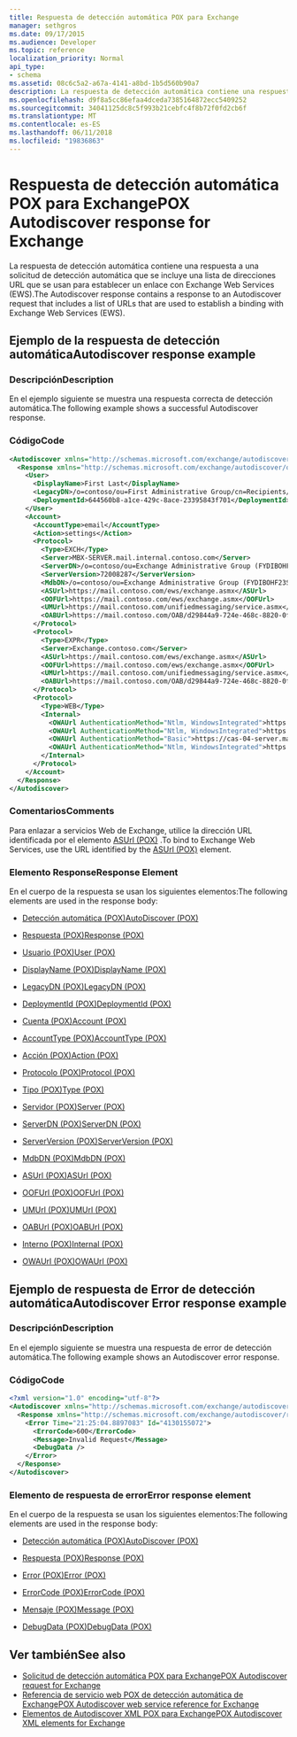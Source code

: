 ```yaml
---
title: Respuesta de detección automática POX para Exchange
manager: sethgros
ms.date: 09/17/2015
ms.audience: Developer
ms.topic: reference
localization_priority: Normal
api_type:
- schema
ms.assetid: 08c6c5a2-a67a-4141-a8bd-1b5d560b90a7
description: La respuesta de detección automática contiene una respuesta a una solicitud de detección automática que se incluye una lista de direcciones URL que se usan para establecer un enlace con Exchange Web Services (EWS).
ms.openlocfilehash: d9f8a5cc86efaa4dceda7385164872ecc5409252
ms.sourcegitcommit: 34041125dc8c5f993b21cebfc4f8b72f0fd2cb6f
ms.translationtype: MT
ms.contentlocale: es-ES
ms.lasthandoff: 06/11/2018
ms.locfileid: "19836863"
---
```

# <a name="pox-autodiscover-response-for-exchange"></a><span data-ttu-id="b0a8a-103">Respuesta de detección automática POX para Exchange</span><span class="sxs-lookup"><span data-stu-id="b0a8a-103">POX Autodiscover response for Exchange</span></span>

<span data-ttu-id="b0a8a-104">La respuesta de detección automática contiene una respuesta a una solicitud de detección automática que se incluye una lista de direcciones URL que se usan para establecer un enlace con Exchange Web Services (EWS).</span><span class="sxs-lookup"><span data-stu-id="b0a8a-104">The Autodiscover response contains a response to an Autodiscover request that includes a list of URLs that are used to establish a binding with Exchange Web Services (EWS).</span></span>
  
## <a name="autodiscover-response-example"></a><span data-ttu-id="b0a8a-105">Ejemplo de la respuesta de detección automática</span><span class="sxs-lookup"><span data-stu-id="b0a8a-105">Autodiscover response example</span></span>

### <a name="description"></a><span data-ttu-id="b0a8a-106">Descripción</span><span class="sxs-lookup"><span data-stu-id="b0a8a-106">Description</span></span>

<span data-ttu-id="b0a8a-107">En el ejemplo siguiente se muestra una respuesta correcta de detección automática.</span><span class="sxs-lookup"><span data-stu-id="b0a8a-107">The following example shows a successful Autodiscover response.</span></span>
  
### <a name="code"></a><span data-ttu-id="b0a8a-108">Código</span><span class="sxs-lookup"><span data-stu-id="b0a8a-108">Code</span></span>

```XML
<Autodiscover xmlns="http://schemas.microsoft.com/exchange/autodiscover/responseschema/2006">
  <Response xmlns="http://schemas.microsoft.com/exchange/autodiscover/outlook/responseschema/2006a">
    <User>
      <DisplayName>First Last</DisplayName>
      <LegacyDN>/o=contoso/ou=First Administrative Group/cn=Recipients/cn=iuser885646</LegacyDN>
      <DeploymentId>644560b8-a1ce-429c-8ace-23395843f701</DeploymentId>
    </User>
    <Account>
      <AccountType>email</AccountType>
      <Action>settings</Action>
      <Protocol>
        <Type>EXCH</Type>
        <Server>MBX-SERVER.mail.internal.contoso.com</Server>
        <ServerDN>/o=contoso/ou=Exchange Administrative Group (FYDIBOHF23SPDLT)/cn=Configuration/cn=Servers/cn=MBX-SERVER</ServerDN>
        <ServerVersion>72008287</ServerVersion>
        <MdbDN>/o=contoso/ou=Exchange Administrative Group (FYDIBOHF23SPDLT)/cn=Configuration/cn=Servers/cn=MBX-SERVER/cn=Microsoft Private MDB</MdbDN>
        <ASUrl>https://mail.contoso.com/ews/exchange.asmx</ASUrl>
        <OOFUrl>https://mail.contoso.com/ews/exchange.asmx</OOFUrl>
        <UMUrl>https://mail.contoso.com/unifiedmessaging/service.asmx</UMUrl>
        <OABUrl>https://mail.contoso.com/OAB/d29844a9-724e-468c-8820-0f7b345b767b/</OABUrl>
      </Protocol>
      <Protocol>
        <Type>EXPR</Type>
        <Server>Exchange.contoso.com</Server>
        <ASUrl>https://mail.contoso.com/ews/exchange.asmx</ASUrl>
        <OOFUrl>https://mail.contoso.com/ews/exchange.asmx</OOFUrl>
        <UMUrl>https://mail.contoso.com/unifiedmessaging/service.asmx</UMUrl>
        <OABUrl>https://mail.contoso.com/OAB/d29844a9-724e-468c-8820-0f7b345b767b/</OABUrl>
      </Protocol>
      <Protocol>
        <Type>WEB</Type>
        <Internal>
          <OWAUrl AuthenticationMethod="Ntlm, WindowsIntegrated">https://cas-01-server.mail.internal.contoso.com/owa</OWAUrl>
          <OWAUrl AuthenticationMethod="Ntlm, WindowsIntegrated">https://cas-02-server.mail.internal.contoso.com/owa</OWAUrl>
          <OWAUrl AuthenticationMethod="Basic">https://cas-04-server.mail.internal.contoso.com/owa</OWAUrl>
          <OWAUrl AuthenticationMethod="Ntlm, WindowsIntegrated">https://cas-05-server.mail.internal.contoso.com/owa</OWAUrl>
        </Internal>
      </Protocol>
    </Account>
  </Response>
</Autodiscover>
```

### <a name="comments"></a><span data-ttu-id="b0a8a-109">Comentarios</span><span class="sxs-lookup"><span data-stu-id="b0a8a-109">Comments</span></span>

<span data-ttu-id="b0a8a-110">Para enlazar a servicios Web de Exchange, utilice la dirección URL identificada por el elemento [ASUrl (POX)](asurl-pox.md) .</span><span class="sxs-lookup"><span data-stu-id="b0a8a-110">To bind to Exchange Web Services, use the URL identified by the [ASUrl (POX)](asurl-pox.md) element.</span></span> 
  
### <a name="response-element"></a><span data-ttu-id="b0a8a-111">Elemento Response</span><span class="sxs-lookup"><span data-stu-id="b0a8a-111">Response Element</span></span>

<span data-ttu-id="b0a8a-112">En el cuerpo de la respuesta se usan los siguientes elementos:</span><span class="sxs-lookup"><span data-stu-id="b0a8a-112">The following elements are used in the response body:</span></span>
  
- [<span data-ttu-id="b0a8a-113">Detección automática (POX)</span><span class="sxs-lookup"><span data-stu-id="b0a8a-113">AutoDiscover (POX)</span></span>](autodiscover-pox.md)
    
- [<span data-ttu-id="b0a8a-114">Respuesta (POX)</span><span class="sxs-lookup"><span data-stu-id="b0a8a-114">Response (POX)</span></span>](response-pox.md)
    
- [<span data-ttu-id="b0a8a-115">Usuario (POX)</span><span class="sxs-lookup"><span data-stu-id="b0a8a-115">User (POX)</span></span>](user-pox.md)
    
- [<span data-ttu-id="b0a8a-116">DisplayName (POX)</span><span class="sxs-lookup"><span data-stu-id="b0a8a-116">DisplayName (POX)</span></span>](displayname-pox.md)
    
- [<span data-ttu-id="b0a8a-117">LegacyDN (POX)</span><span class="sxs-lookup"><span data-stu-id="b0a8a-117">LegacyDN (POX)</span></span>](legacydn-pox.md)
    
- [<span data-ttu-id="b0a8a-118">DeploymentId (POX)</span><span class="sxs-lookup"><span data-stu-id="b0a8a-118">DeploymentId (POX)</span></span>](deploymentid-pox.md)
    
- [<span data-ttu-id="b0a8a-119">Cuenta (POX)</span><span class="sxs-lookup"><span data-stu-id="b0a8a-119">Account (POX)</span></span>](account-pox.md)
    
- [<span data-ttu-id="b0a8a-120">AccountType (POX)</span><span class="sxs-lookup"><span data-stu-id="b0a8a-120">AccountType (POX)</span></span>](accounttype-pox.md)
    
- [<span data-ttu-id="b0a8a-121">Acción (POX)</span><span class="sxs-lookup"><span data-stu-id="b0a8a-121">Action (POX)</span></span>](action-pox.md)
    
- [<span data-ttu-id="b0a8a-122">Protocolo (POX)</span><span class="sxs-lookup"><span data-stu-id="b0a8a-122">Protocol (POX)</span></span>](protocol-pox.md)
    
- [<span data-ttu-id="b0a8a-123">Tipo (POX)</span><span class="sxs-lookup"><span data-stu-id="b0a8a-123">Type (POX)</span></span>](type-pox.md)
    
- [<span data-ttu-id="b0a8a-124">Servidor (POX)</span><span class="sxs-lookup"><span data-stu-id="b0a8a-124">Server (POX)</span></span>](server-pox.md)
    
- [<span data-ttu-id="b0a8a-125">ServerDN (POX)</span><span class="sxs-lookup"><span data-stu-id="b0a8a-125">ServerDN (POX)</span></span>](serverdn-pox.md)
    
- [<span data-ttu-id="b0a8a-126">ServerVersion (POX)</span><span class="sxs-lookup"><span data-stu-id="b0a8a-126">ServerVersion (POX)</span></span>](serverversion-pox.md)
    
- [<span data-ttu-id="b0a8a-127">MdbDN (POX)</span><span class="sxs-lookup"><span data-stu-id="b0a8a-127">MdbDN (POX)</span></span>](mdbdn-pox.md)
    
- [<span data-ttu-id="b0a8a-128">ASUrl (POX)</span><span class="sxs-lookup"><span data-stu-id="b0a8a-128">ASUrl (POX)</span></span>](asurl-pox.md)
    
- [<span data-ttu-id="b0a8a-129">OOFUrl (POX)</span><span class="sxs-lookup"><span data-stu-id="b0a8a-129">OOFUrl (POX)</span></span>](oofurl-pox.md)
    
- [<span data-ttu-id="b0a8a-130">UMUrl (POX)</span><span class="sxs-lookup"><span data-stu-id="b0a8a-130">UMUrl (POX)</span></span>](umurl-pox.md)
    
- [<span data-ttu-id="b0a8a-131">OABUrl (POX)</span><span class="sxs-lookup"><span data-stu-id="b0a8a-131">OABUrl (POX)</span></span>](oaburl-pox.md)
    
- [<span data-ttu-id="b0a8a-132">Interno (POX)</span><span class="sxs-lookup"><span data-stu-id="b0a8a-132">Internal (POX)</span></span>](internal-pox.md)
    
- [<span data-ttu-id="b0a8a-133">OWAUrl (POX)</span><span class="sxs-lookup"><span data-stu-id="b0a8a-133">OWAUrl (POX)</span></span>](owaurl-pox.md)
    
## <a name="autodiscover-error-response-example"></a><span data-ttu-id="b0a8a-134">Ejemplo de respuesta de Error de detección automática</span><span class="sxs-lookup"><span data-stu-id="b0a8a-134">Autodiscover Error response example</span></span>

### <a name="description"></a><span data-ttu-id="b0a8a-135">Descripción</span><span class="sxs-lookup"><span data-stu-id="b0a8a-135">Description</span></span>

<span data-ttu-id="b0a8a-136">En el ejemplo siguiente se muestra una respuesta de error de detección automática.</span><span class="sxs-lookup"><span data-stu-id="b0a8a-136">The following example shows an Autodiscover error response.</span></span>
  
### <a name="code"></a><span data-ttu-id="b0a8a-137">Código</span><span class="sxs-lookup"><span data-stu-id="b0a8a-137">Code</span></span>

```XML
<?xml version="1.0" encoding="utf-8"?>
<Autodiscover xmlns="http://schemas.microsoft.com/exchange/autodiscover/responseschema/2006">
  <Response xmlns="http://schemas.microsoft.com/exchange/autodiscover/responseschema/2006">
    <Error Time="21:25:04.8897083" Id="4130155072">
      <ErrorCode>600</ErrorCode>
      <Message>Invalid Request</Message>
      <DebugData />
    </Error>
  </Response>
</Autodiscover>
```

### <a name="error-response-element"></a><span data-ttu-id="b0a8a-138">Elemento de respuesta de error</span><span class="sxs-lookup"><span data-stu-id="b0a8a-138">Error response element</span></span>

<span data-ttu-id="b0a8a-139">En el cuerpo de la respuesta se usan los siguientes elementos:</span><span class="sxs-lookup"><span data-stu-id="b0a8a-139">The following elements are used in the response body:</span></span>
  
- [<span data-ttu-id="b0a8a-140">Detección automática (POX)</span><span class="sxs-lookup"><span data-stu-id="b0a8a-140">AutoDiscover (POX)</span></span>](autodiscover-pox.md)
    
- [<span data-ttu-id="b0a8a-141">Respuesta (POX)</span><span class="sxs-lookup"><span data-stu-id="b0a8a-141">Response (POX)</span></span>](response-pox.md)
    
- [<span data-ttu-id="b0a8a-142">Error (POX)</span><span class="sxs-lookup"><span data-stu-id="b0a8a-142">Error (POX)</span></span>](error-pox.md)
    
- [<span data-ttu-id="b0a8a-143">ErrorCode (POX)</span><span class="sxs-lookup"><span data-stu-id="b0a8a-143">ErrorCode (POX)</span></span>](errorcode-pox.md)
    
- [<span data-ttu-id="b0a8a-144">Mensaje (POX)</span><span class="sxs-lookup"><span data-stu-id="b0a8a-144">Message (POX)</span></span>](message-pox.md)
    
- [<span data-ttu-id="b0a8a-145">DebugData (POX)</span><span class="sxs-lookup"><span data-stu-id="b0a8a-145">DebugData (POX)</span></span>](debugdata-pox.md)
    
## <a name="see-also"></a><span data-ttu-id="b0a8a-146">Ver también</span><span class="sxs-lookup"><span data-stu-id="b0a8a-146">See also</span></span>

- [<span data-ttu-id="b0a8a-147">Solicitud de detección automática POX para Exchange</span><span class="sxs-lookup"><span data-stu-id="b0a8a-147">POX Autodiscover request for Exchange</span></span>](pox-autodiscover-request-for-exchange.md)
- [<span data-ttu-id="b0a8a-148">Referencia de servicio web POX de detección automática de Exchange</span><span class="sxs-lookup"><span data-stu-id="b0a8a-148">POX Autodiscover web service reference for Exchange</span></span>](pox-autodiscover-web-service-reference-for-exchange.md) 
- [<span data-ttu-id="b0a8a-149">Elementos de Autodiscover XML POX para Exchange</span><span class="sxs-lookup"><span data-stu-id="b0a8a-149">POX Autodiscover XML elements for Exchange</span></span>](pox-autodiscover-xml-elements-for-exchange.md)


